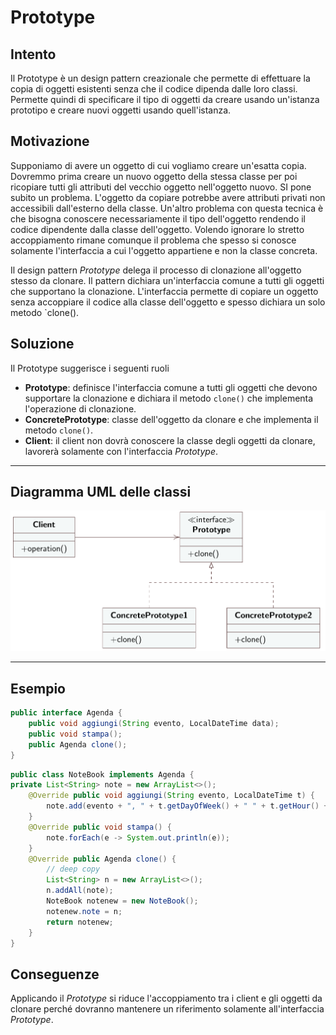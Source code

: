 # Prototype
## Intento
Il Prototype è un design pattern creazionale che permette di effettuare la copia di oggetti esistenti senza che il codice dipenda dalle loro classi. Permette quindi di specificare il tipo di oggetti da creare usando un'istanza prototipo e creare nuovi oggetti usando quell'istanza.
## Motivazione
Supponiamo di avere un oggetto di cui vogliamo creare un'esatta copia. Dovremmo prima creare un nuovo oggetto della stessa classe per poi ricopiare tutti gli attributi del vecchio oggetto nell'oggetto nuovo. SI pone subito un problema. L'oggetto da copiare potrebbe avere attributi privati non accessibili dall'esterno della classe. Un'altro problema con questa tecnica è che bisogna conoscere necessariamente il tipo dell'oggetto rendendo il codice dipendente dalla classe dell'oggetto. Volendo ignorare lo stretto accoppiamento rimane comunque il problema che spesso si conosce solamente l'interfaccia a cui l'oggetto appartiene e non la classe concreta.

Il design pattern *Prototype* delega il processo di clonazione all'oggetto stesso da clonare. Il pattern dichiara un'interfaccia comune a tutti gli oggetti che supportano la clonazione. L'interfaccia permette di copiare un oggetto senza accoppiare il codice alla classe dell'oggetto e spesso dichiara un solo metodo `clone(). 
## Soluzione
Il Prototype suggerisce i seguenti ruoli
- **Prototype**: definisce l'interfaccia comune a tutti gli oggetti che devono supportare la clonazione e dichiara il metodo `clone()` che implementa l'operazione di clonazione.
- **ConcretePrototype**: classe dell'oggetto da clonare e che implementa il metodo `clone()`.
- **Client**: il client non dovrà conoscere la classe degli oggetti da clonare, lavorerà solamente con l'interfaccia *Prototype*.
---
## Diagramma UML delle classi
![uml delle classi prototype](./images/umlClassPrototype.png)

---
## Esempio
```java
public interface Agenda {
	public void aggiungi(String evento, LocalDateTime data);
	public void stampa();
	public Agenda clone();
}
```

```java
public class NoteBook implements Agenda {
private List<String> note = new ArrayList<>();
	@Override public void aggiungi(String evento, LocalDateTime t) {
		note.add(evento + ", " + t.getDayOfWeek() + " " + t.getHour() + ":" + t.getMinute());
	}
	@Override public void stampa() {
		note.forEach(e -> System.out.println(e));
	}
	@Override public Agenda clone() {
		// deep copy
		List<String> n = new ArrayList<>();
		n.addAll(note);
		NoteBook notenew = new NoteBook();
		notenew.note = n;
		return notenew;
	}
}
```
## Conseguenze
Applicando il *Prototype* si riduce l'accoppiamento tra i client e gli oggetti da clonare perché dovranno mantenere un riferimento solamente all'interfaccia *Prototype*.